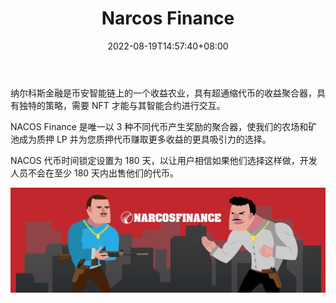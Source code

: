 ﻿---
title: "Narcos Finance"
description: "A Yield Farming operational aggregator with the strongest and most powerful strategies on BSC."
date: 2022-08-19T14:57:40+08:00
lastmod: 2022-08-19T14:57:40+08:00
draft: false
authors: ["Simon"]
featuredImage: "narcos-finance.png"
tags: ["DeFi","Narcos Finance"]
categories: ["nfts"]
nfts: ["DeFi"]
blockchain: "BSC"
website: "https://narcos.finance/"
twitter: "https://twitter.com/narcosfinance"
discord: ""
telegram: "https://t.me/narcosfinancechat"
github: "https://github.com/narcosFinance/narcos-contracts"
youtube: ""
twitch: ""
facebook: ""
instagram: ""
reddit: ""
medium: "https://narcosfinance.medium.com/"
steam: ""
gitbook: ""
googleplay: ""
appstore: ""
status: "Live"
weight: 
lightgallery: true
toc: true
pinned: false
recommend: false
recommend1: false
---
纳尔科斯金融是币安智能链上的一个收益农业，具有超通缩代币的收益聚合器，具有独特的策略，需要 NFT 才能与其智能合约进行交互。

NACOS Finance 是唯一以 3 种不同代币产生奖励的聚合器，使我们的农场和矿池成为质押 LP 并为您质押代币赚取更多收益的更具吸引力的选择。

NACOS 代币时间锁定设置为 180 天，以让用户相信如果他们选择这样做，开发人员不会在至少 180 天内出售他们的代币。

![配图](106960.jpg)